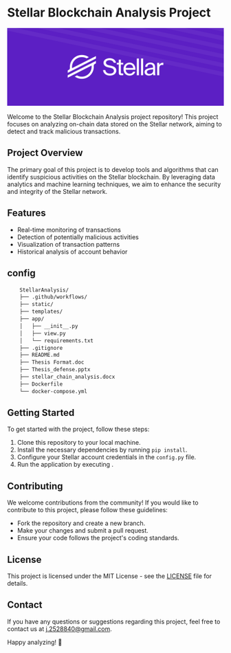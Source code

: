 # Stellar Blockchain Analysis Project

![Stellar Logo](./static/Stellar-1.png)

Welcome to the Stellar Blockchain Analysis project repository! This project focuses on analyzing on-chain data stored on the Stellar network, aiming to detect and track malicious transactions.

## Project Overview

The primary goal of this project is to develop tools and algorithms that can identify suspicious activities on the Stellar blockchain. By leveraging data analytics and machine learning techniques, we aim to enhance the security and integrity of the Stellar network.

## Features

- Real-time monitoring of transactions
- Detection of potentially malicious activities
- Visualization of transaction patterns
- Historical analysis of account behavior

## config
```bash
    StellarAnalysis/
    ├── .github/workflows/
    ├── static/
    ├── templates/
    ├── app/
    │   ├── __init__.py
    │   ├── view.py         
    │   └── requirements.txt
    ├── .gitignore
    ├── README.md
    ├── Thesis Format.doc
    ├── Thesis_defense.pptx
    ├── stellar_chain_analysis.docx
    ├── Dockerfile
    └── docker-compose.yml
```

## Getting Started

To get started with the project, follow these steps:

1. Clone this repository to your local machine.
2. Install the necessary dependencies by running `pip install`.
3. Configure your Stellar account credentials in the `config.py` file.
4. Run the application by executing .

## Contributing

We welcome contributions from the community! If you would like to contribute to this project, please follow these guidelines:
- Fork the repository and create a new branch.
- Make your changes and submit a pull request.
- Ensure your code follows the project's coding standards.

## License

This project is licensed under the MIT License - see the [LICENSE](LICENSE) file for details.

## Contact

If you have any questions or suggestions regarding this project, feel free to contact us at [j.2528840@gmail.com](https://mail.google.com/mail/j.2528840@gmail.com).

Happy analyzing! 🚀
